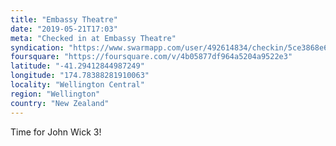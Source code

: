 ```yaml
---
title: "Embassy Theatre"
date: "2019-05-21T17:03"
meta: "Checked in at Embassy Theatre"
syndication: "https://www.swarmapp.com/user/492614834/checkin/5ce3868e666116002c67f891"
foursquare: "https://foursquare.com/v/4b05877df964a5204a9522e3"
latitude: "-41.29412844987249"
longitude: "174.78388281910063"
locality: "Wellington Central"
region: "Wellington"
country: "New Zealand"
---
```

Time for John Wick 3!
